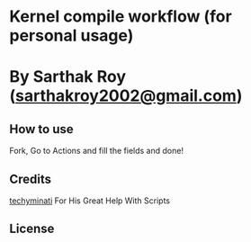 # Kernel compile workflow (for personal usage)
# By Sarthak Roy (sarthakroy2002@gmail.com)

## How to use
 Fork, Go to Actions and fill the fields and done!

## Credits

[techyminati](https://github.com/techyminati) For His Great Help With Scripts

## License
